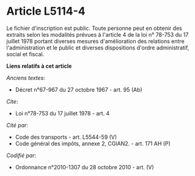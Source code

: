 # Article L5114-4

Le fichier d'inscription est public. Toute personne peut en obtenir des extraits selon les modalités prévues à l'article 4 de
la loi n° 78-753 du 17 juillet 1978 portant diverses mesures d'amélioration des relations entre l'administration et le public
et diverses dispositions d'ordre administratif, social et fiscal.

**Liens relatifs à cet article**

_Anciens textes_:

  - Décret n°67-967 du 27 octobre 1967 - art. 95 (Ab)

_Cite_:

  - Loi n°78-753 du 17 juillet 1978 - art. 4

_Cité par_:

  - Code des transports - art. L5544-59 (V)
  - Code général des impôts, annexe 2, CGIAN2. - art. 171 AH (P)

_Codifié par_:

  - Ordonnance n°2010-1307 du 28 octobre 2010 - art. (V)
